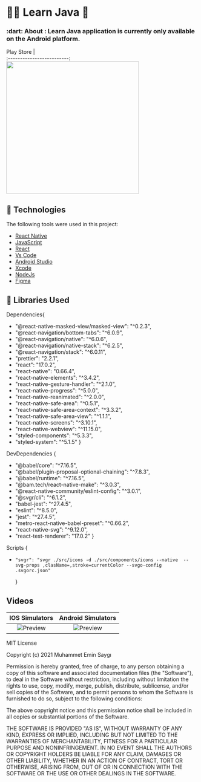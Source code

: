 <h1 align="left">👨‍💻 Learn Java 📙  </h1>

<h3 align="left">
   :dart: About : 
  Learn Java application is currently only available on the Android platform.
</h3>

Play Store |  
:-------------------------:
[<img src="https://upload.wikimedia.org/wikipedia/commons/thumb/7/78/Google_Play_Store_badge_EN.svg/512px-Google_Play_Store_badge_EN.svg.png" width="350" >](https://play.google.com/store/apps/details?id=com.java_kurs)

## :rocket: Technologies

The following tools were used in this project:

- [React Native](https://reactnative.dev)
- [JavaScript](https://www.javascript.com)
- [React](https://reactjs.org)
- [Vs Code](https://code.visualstudio.com/)
- [Android Studio](https://developer.android.com/studio?gclid=Cj0KCQiAyJOBBhDCARIsAJG2h5eL8TqlTcYWCGcBIPw1fvDCI8-HFaYlvzdfH8GUd_-j9kX9SbFTTJkaAo3MEALw_wcB&gclsrc=aw.ds)
- [Xcode](https://developer.apple.com/xcode/)
- [NodeJs](https://nodejs.org/en/)
- [Figma](https://www.figma.com)

## :rocket: Libraries Used

Dependencies{

- "@react-native-masked-view/masked-view": "^0.2.3",
- "@react-navigation/bottom-tabs": "^6.0.9",
- "@react-navigation/native": "^6.0.6",
- "@react-navigation/native-stack": "^6.2.5",
- "@react-navigation/stack": "^6.0.11",
- "prettier": "2.2.1",
- "react": "17.0.2",
- "react-native": "0.66.4",
- "react-native-elements": "^3.4.2",
- "react-native-gesture-handler": "^2.1.0",
- "react-native-progress": "^5.0.0",
- "react-native-reanimated": "^2.0.0",
- "react-native-safe-area": "^0.5.1",
- "react-native-safe-area-context": "^3.3.2",
- "react-native-safe-area-view": "^1.1.1",
- "react-native-screens": "^3.10.1",
- "react-native-webview": "^11.15.0",
- "styled-components": "^5.3.3",
- "styled-system": "^5.1.5"
    }

DevDependencies {

- "@babel/core": "^7.16.5",
- "@babel/plugin-proposal-optional-chaining": "^7.8.3",
- "@babel/runtime": "^7.16.5",
- "@bam.tech/react-native-make": "^3.0.3",
- "@react-native-community/eslint-config": "^3.0.1",
- "@svgr/cli": "^6.1.2",
- "babel-jest": "^27.4.5",
- "eslint": "^8.5.0",
- "jest": "^27.4.5",
- "metro-react-native-babel-preset": "^0.66.2",
- "react-native-svg": "^9.12.0",
- "react-test-renderer": "17.0.2"
    }

Scripts {

-     "svgr": "svgr ./src/icons -d ./src/components/icons --native  --svg-props ,clasName=,stroke=currentColor --svgo-config .svgorc.json"

  }

## Videos

IOS Simulators | Android Simulators  
:-------------------------: | :-------------------------:
![Preview](/assets/img/iosGif.gif) | ![Preview](/assets/img/AndroidGif.gif)


MIT License

Copyright (c) 2021 Muhammet Emin Saygı

Permission is hereby granted, free of charge, to any person obtaining a copy
of this software and associated documentation files (the "Software"), to deal
in the Software without restriction, including without limitation the rights
to use, copy, modify, merge, publish, distribute, sublicense, and/or sell
copies of the Software, and to permit persons to whom the Software is
furnished to do so, subject to the following conditions:

The above copyright notice and this permission notice shall be included in all
copies or substantial portions of the Software.

THE SOFTWARE IS PROVIDED "AS IS", WITHOUT WARRANTY OF ANY KIND, EXPRESS OR
IMPLIED, INCLUDING BUT NOT LIMITED TO THE WARRANTIES OF MERCHANTABILITY,
FITNESS FOR A PARTICULAR PURPOSE AND NONINFRINGEMENT. IN NO EVENT SHALL THE
AUTHORS OR COPYRIGHT HOLDERS BE LIABLE FOR ANY CLAIM, DAMAGES OR OTHER
LIABILITY, WHETHER IN AN ACTION OF CONTRACT, TORT OR OTHERWISE, ARISING FROM,
OUT OF OR IN CONNECTION WITH THE SOFTWARE OR THE USE OR OTHER DEALINGS IN THE
SOFTWARE.
